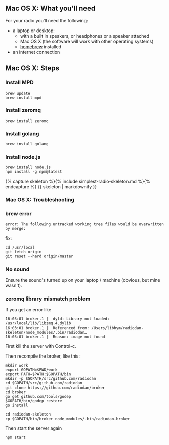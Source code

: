 Mac OS X: What you'll need
---

For your radio you’ll need the following:

* a laptop or desktop:
     * with a built in speakers, or headphones or a speaker attached
     * Mac OS X (the software will work with other operating systems)
     * [homebrew](http://brew.sh/) installed
* an internet connection


Mac OS X: Steps
---

### Install MPD

    brew update
    brew install mpd

### Install zeromq

    brew install zeromq

### Install golang

    brew install golang

### Install node.js

    brew install node.js
    npm install -g npm@latest

{% capture skeleton %}{% include simplest-radio-skeleton.md %}{% endcapture %}
  {{ skeleton | markdownify }}


### Mac OS X: Troubleshooting

### brew error

    error: The following untracked working tree files would be overwritten by merge:

fix:

    cd /usr/local
    git fetch origin
    git reset --hard origin/master


### No sound

Ensure the sound's turned up on your laptop / machine (obvious, but mine wasn't).

### zeromq library mismatch problem

If you get an error like

    16:03:01 broker.1 |  dyld: Library not loaded: /usr/local/lib/libzmq.4.dylib
    16:03:01 broker.1 |  Referenced from: /Users/libbym/radiodan-skeleton/node_modules/.bin/radiodan…
    16:03:01 broker.1 |  Reason: image not found

First kill the server with Control-c.

Then recompile the broker, like this:

    mkdir work
    export GOPATH=$PWD/work
    export PATH=$PATH:$GOPATH/bin
    mkdir -p $GOPATH/src/github.com/radiodan
    cd $GOPATH/src/github.com/radiodan
    git clone https://github.com/radiodan/broker
    cd broker
    go get github.com/tools/godep
    $GOPATH/bin/godep restore
    go install

    cd radiodan-skeleton
    cp $GOPATH/bin/broker node_modules/.bin/radiodan-broker

Then start the server again

    npm start
